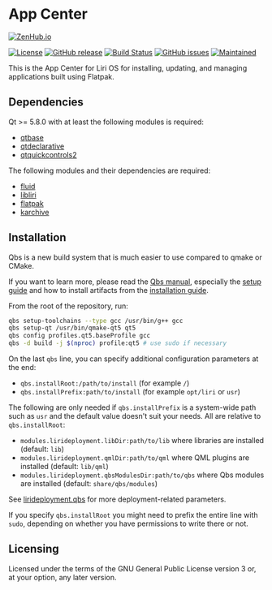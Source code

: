 App Center
==========

[![ZenHub.io](https://img.shields.io/badge/supercharged%20by-zenhub.io-blue.svg)](https://zenhub.io)

[![License](https://img.shields.io/badge/license-GPLv3.0-blue.svg)](https://www.gnu.org/licenses/gpl-3.0.html)
[![GitHub release](https://img.shields.io/github/release/lirios/appcenter.svg)](https://github.com/lirios/appcenter)
[![Build Status](https://travis-ci.org/lirios/appcenter.svg?branch=develop)](https://travis-ci.org/lirios/appcenter)
[![GitHub issues](https://img.shields.io/github/issues/lirios/appcenter.svg)](https://github.com/lirios/appcenter/issues)
[![Maintained](https://img.shields.io/maintenance/yes/2016.svg)](https://github.com/lirios/appcenter/commits/develop)

This is the App Center for Liri OS for installing, updating, and managing applications built using Flatpak.

## Dependencies

Qt >= 5.8.0 with at least the following modules is required:

 * [qtbase](http://code.qt.io/cgit/qt/qtbase.git)
 * [qtdeclarative](http://code.qt.io/cgit/qt/qtdeclarative.git)
 * [qtquickcontrols2](http://code.qt.io/cgit/qt/qtquickcontrols2.git)

The following modules and their dependencies are required:

 * [fluid](https://github.com/lirios/fluid)
 * [libliri](https://github.com/lirios/libliri)
 * [flatpak](https://github.com/flatpak/flatpak)
 * [karchive](http://quickgit.kde.org/?p=karchive.git)

## Installation

Qbs is a new build system that is much easier to use compared to qmake or CMake.

If you want to learn more, please read the [Qbs manual](http://doc.qt.io/qbs/index.html),
especially the [setup guide](http://doc.qt.io/qbs/configuring.html) and how to install artifacts
from the [installation guide](http://doc.qt.io/qbs/installing-files.html).

From the root of the repository, run:

```sh
qbs setup-toolchains --type gcc /usr/bin/g++ gcc
qbs setup-qt /usr/bin/qmake-qt5 qt5
qbs config profiles.qt5.baseProfile gcc
qbs -d build -j $(nproc) profile:qt5 # use sudo if necessary
```

On the last `qbs` line, you can specify additional configuration parameters at the end:

 * `qbs.installRoot:/path/to/install` (for example `/`)
 * `qbs.installPrefix:path/to/install` (for example `opt/liri` or `usr`)

The following are only needed if `qbs.installPrefix` is a system-wide path such as `usr`
and the default value doesn't suit your needs. All are relative to `qbs.installRoot`:

 * `modules.lirideployment.libDir:path/to/lib` where libraries are installed (default: `lib`)
 * `modules.lirideployment.qmlDir:path/to/qml` where QML plugins are installed (default: `lib/qml`)
 * `modules.lirideployment.qbsModulesDir:path/to/qbs` where Qbs modules are installed (default: `share/qbs/modules`)

See [lirideployment.qbs](https://github.com/lirios/qbs-shared/blob/develop/modules/lirideployment/lirideployment.qbs)
for more deployment-related parameters.

If you specify `qbs.installRoot` you might need to prefix the entire line with `sudo`,
depending on whether you have permissions to write there or not.

## Licensing

Licensed under the terms of the GNU General Public License version 3 or,
at your option, any later version.
